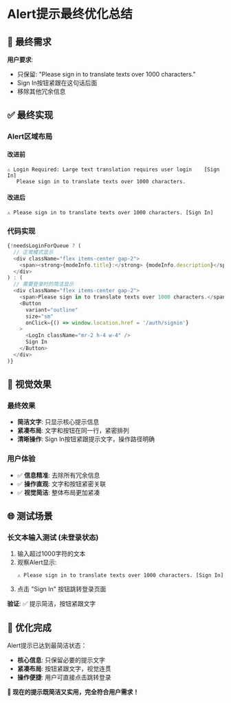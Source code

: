 # Alert提示最终优化总结

## 🎯 最终需求

**用户要求**:
- 只保留: "Please sign in to translate texts over 1000 characters."
- Sign In按钮紧跟在这句话后面
- 移除其他冗余信息

## ✅ 最终实现

### Alert区域布局

#### 改进前
```
⚠️ Login Required: Large text translation requires user login    [Sign In]
   Please sign in to translate texts over 1000 characters.
```

#### 改进后
```
⚠️ Please sign in to translate texts over 1000 characters. [Sign In]
```

### 代码实现
```typescript
{!needsLoginForQueue ? (
  // 正常模式显示
  <div className="flex items-center gap-2">
    <span><strong>{modeInfo.title}:</strong> {modeInfo.description}</span>
  </div>
) : (
  // 需要登录时的简洁显示
  <div className="flex items-center gap-2">
    <span>Please sign in to translate texts over 1000 characters.</span>
    <Button
      variant="outline"
      size="sm"
      onClick={() => window.location.href = '/auth/signin'}
    >
      <LogIn className="mr-2 h-4 w-4" />
      Sign In
    </Button>
  </div>
)}
```

## 🎨 视觉效果

### 最终效果
- **简洁文字**: 只显示核心提示信息
- **紧凑布局**: 文字和按钮在同一行，紧密排列
- **清晰操作**: Sign In按钮紧跟提示文字，操作路径明确

### 用户体验
- ✅ **信息精准**: 去除所有冗余信息
- ✅ **操作直观**: 文字和按钮紧密关联
- ✅ **视觉简洁**: 整体布局更加紧凑

## 🌐 测试场景

### 长文本输入测试 (未登录状态)
1. 输入超过1000字符的文本
2. 观察Alert显示:
   ```
   ⚠️ Please sign in to translate texts over 1000 characters. [Sign In]
   ```
3. 点击 "Sign In" 按钮跳转登录页面

**验证**: ✅ 提示简洁，按钮紧跟文字

## 🎉 优化完成

Alert提示已达到最简洁状态：
- **核心信息**: 只保留必要的提示文字
- **紧凑布局**: 按钮紧跟文字，视觉连贯
- **操作便捷**: 用户可直接点击跳转登录

**🚀 现在的提示既简洁又实用，完全符合用户需求！**
